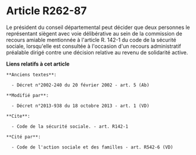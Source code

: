 # Article R262-87

Le président du conseil départemental peut décider que deux personnes le représentant siègent avec voie délibérative au sein
de la commission de recours amiable mentionnée à l'article R. 142-1 du code de la sécurité sociale, lorsqu'elle est consultée
à l'occasion d'un recours administratif préalable dirigé contre une décision relative au revenu de solidarité active.

**Liens relatifs à cet article**

	**Anciens textes**:

	  - Décret n°2002-240 du 20 février 2002 - art. 5 (Ab)

	**Modifié par**:

	  - Décret n°2013-938 du 18 octobre 2013 - art. 1 (VD)

	**Cite**:

	  - Code de la sécurité sociale. - art. R142-1

	**Cité par**:

	  - Code de l'action sociale et des familles - art. R542-6 (VD)
